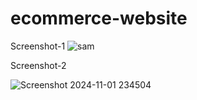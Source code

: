 # ecommerce-website
Screenshot-1
![sam](https://github.com/user-attachments/assets/fbbdbe05-35db-4397-b91f-81ae8de7c2f2)

Screenshot-2

![Screenshot 2024-11-01 234504](https://github.com/user-attachments/assets/f35d560e-ac36-49de-a76f-ec456b325421)
